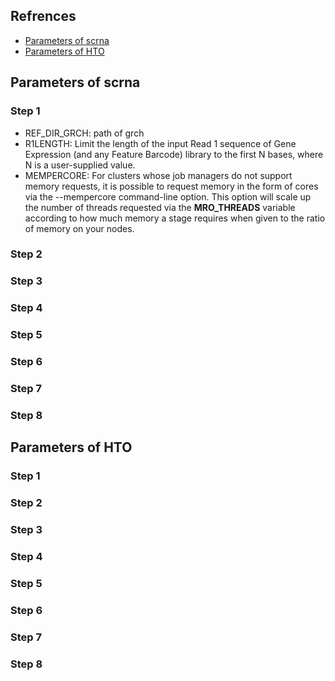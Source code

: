 ## Refrences

- [Parameters of scrna](#parameters-of-scrna)
- [Parameters of HTO](#parameters-of-hto)

## Parameters of scrna
### Step 1
- REF_DIR_GRCH:  path of grch
- R1LENGTH: Limit the length of the input Read 1 sequence of Gene Expression (and any Feature Barcode) library to the first N bases, where N is a user-supplied value. 
- MEMPERCORE: For clusters whose job managers do not support memory requests, it is possible to request memory in the form of cores via the --mempercore command-line option. This option will scale up the number of threads requested via the __MRO_THREADS__ variable according to how much memory a stage requires when given to the ratio of memory on your nodes.

### Step 2
### Step 3
### Step 4
### Step 5
### Step 6
### Step 7
### Step 8

## Parameters of HTO
### Step 1
### Step 2
### Step 3
### Step 4
### Step 5
### Step 6
### Step 7
### Step 8
